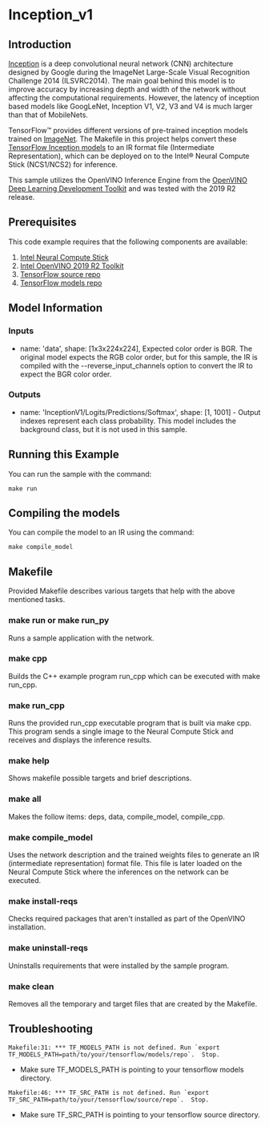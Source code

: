 # Inception_v1
## Introduction

<a href="https://research.google.com/pubs/pub43022.html" target="_blank">Inception</a> is a deep convolutional neural network (CNN) architecture designed by Google during the ImageNet Large-Scale Visual Recognition Challenge 2014 (ILSVRC2014). The main goal behind this model is to improve accuracy by increasing depth and width of the network without affecting the computational requirements. However, the latency of inception based models like GoogLeNet, Inception V1, V2, V3 and V4 is much larger than that of MobileNets. 

TensorFlow™ provides different versions of pre-trained inception models trained on <a href="http://www.image-net.org/" target="_blank">ImageNet</a>. The Makefile in this project helps convert these <a href="https://github.com/tensorflow/models/tree/master/research/slim#Pretrained" target="_blank">TensorFlow Inception models</a> to an IR format file (Intermediate Representation), which can be deployed on to the Intel® Neural Compute Stick (NCS1/NCS2) for inference.

This sample utilizes the OpenVINO Inference Engine from the [OpenVINO Deep Learning Development Toolkit](https://software.intel.com/en-us/openvino-toolkit) and was tested with the 2019 R2 release.

## Prerequisites

This code example requires that the following components are available:
1. <a href="https://software.intel.com/en-us/neural-compute-stick/where-to-buy" target="_blank">Intel Neural Compute Stick</a>
2. <a href="https://software.intel.com/en-us/openvino-toolkit" target="_blank">Intel OpenVINO 2019 R2 Toolkit</a>
3. <a href="https://github.com/tensorflow/tensorflow" target="_blank">TensorFlow source repo</a>
4. <a href="https://github.com/tensorflow/models" target="_blank">TensorFlow models repo</a>

## Model Information
### Inputs
 - name: 'data', shape: [1x3x224x224], Expected color order is BGR. The original model expects the RGB color order, but for this sample, the IR is compiled with the --reverse_input_channels option to convert the IR to expect the BGR color order.

### Outputs 
 - name: 'InceptionV1/Logits/Predictions/Softmax', shape: [1, 1001] - Output indexes represent each class probability. This model includes the background class, but it is not used in this sample.

## Running this Example
You can run the sample with the command:
~~~
make run
~~~

## Compiling the models
You can compile the model to an IR using the command:
~~~
make compile_model 
~~~

## Makefile
Provided Makefile describes various targets that help with the above mentioned tasks.

### make run or make run_py
Runs a sample application with the network.

### make cpp
Builds the C++ example program run_cpp which can be executed with make run_cpp. 

### make run_cpp
Runs the provided run_cpp executable program that is built via make cpp.  This program sends a single image to the Neural Compute Stick and receives and displays the inference results.

### make help
Shows makefile possible targets and brief descriptions. 

### make all
Makes the follow items: deps, data, compile_model, compile_cpp.

### make compile_model
Uses the network description and the trained weights files to generate an IR (intermediate representation) format file.  This file is later loaded on the Neural Compute Stick where the inferences on the network can be executed.  

### make install-reqs
Checks required packages that aren't installed as part of the OpenVINO installation.
 
### make uninstall-reqs
Uninstalls requirements that were installed by the sample program.

### make clean
Removes all the temporary and target files that are created by the Makefile.

## Troubleshooting

~~~
Makefile:31: *** TF_MODELS_PATH is not defined. Run `export TF_MODELS_PATH=path/to/your/tensorflow/models/repo`.  Stop.
~~~
* Make sure TF_MODELS_PATH is pointing to your tensorflow models directory.

~~~
Makefile:46: *** TF_SRC_PATH is not defined. Run `export TF_SRC_PATH=path/to/your/tensorflow/source/repo`.  Stop.
~~~
* Make sure TF_SRC_PATH is pointing to your tensorflow source directory.

